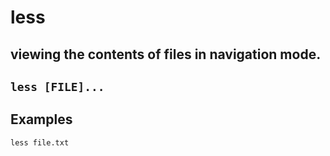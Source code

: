 # less

viewing the contents of files in navigation mode.
---

` less [FILE]... `
---

## Examples
` less file.txt `

